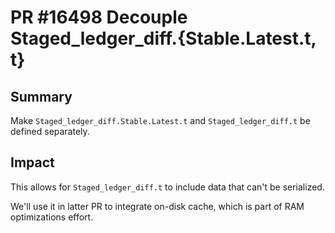 # PR #16498 Decouple Staged_ledger_diff.{Stable.Latest.t, t}

## Summary

Make `Staged_ledger_diff.Stable.Latest.t` and `Staged_ledger_diff.t` be defined separately.

## Impact

This allows for `Staged_ledger_diff.t` to include data that can't be serialized.

We'll use it in latter PR to integrate on-disk cache, which is part of RAM optimizations effort.
